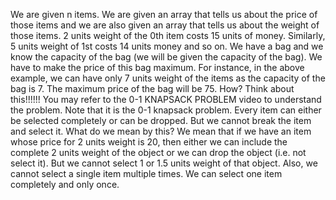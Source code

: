 We are given n items. We are given an array that tells us about the price of those items and we are also given an array that tells us about the weight of those items. 
2 units weight of the 0th item costs 15 units of money. Similarly, 5 units weight of 1st costs 14 units money and so on. We have a bag and we know the capacity of the bag (we will be given the capacity of the bag). We have to make the price of this bag maximum. For instance, in the above example, we can have only 7 units weight of the items as the capacity of the bag is 7. The maximum price of the bag will be 75. How? Think about this!!!!!! You may refer to the 0-1 KNAPSACK PROBLEM video to understand the problem. Note that it is the 0-1 knapsack problem. Every item can either be selected completely or can be dropped. But we cannot break the item and select it. What do we mean by this? We mean that if we have an item whose price for 2 units weight is 20, then either we can include the complete 2 units weight of the object or we can drop the object (i.e. not select it). But we cannot select 1 or 1.5 units weight of that object. Also, we cannot select a single item multiple times. We can select one item completely and only once.
